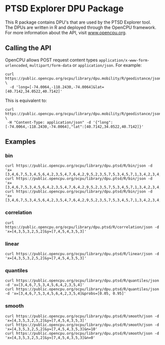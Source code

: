 # PTSD Explorer DPU Package

This R package contains DPU's that are used by the PTSD Explorer tool. The DPUs are written in R and deployed through the OpenCPU framework. For more information about the API, visit www.opencpu.org.

## Calling the API

OpenCPU allows POST request content types `application/x-www-form-urlencoded`, `multipart/form-data` or `application/json`. For example:

	curl https://public.opencpu.org/ocpu/library/dpu.mobility/R/geodistance/json \
	  -d 'long=[-74.0064,-118.2430,-74.0064]&lat=[40.7142,34.0522,40.7142]'

This is equivalent to:

	curl https://public.opencpu.org/ocpu/library/dpu.mobility/R/geodistance/json \
	 -H "Content-Type: application/json" -d '{"long":[-74.0064,-118.2430,-74.0064],"lat":[40.7142,34.0522,40.7142]}'

## Examples

### bin

	curl https://public.opencpu.org/ocpu/library/dpu.ptsd/R/bin/json -d 'x=[3,4,6,7,5,3,4,5,6,4,2,3,5,4,7,6,4,2,9,5,2,3,5,7,5,3,4,5,7,1,3,4,2,3,4,5,2]'
	curl https://public.opencpu.org/ocpu/library/dpu.ptsd/R/bin/json -d 'x=[3,4,6,7,5,3,4,5,6,4,2,3,5,4,7,6,4,2,9,5,2,3,5,7,5,3,4,5,7,1,3,4,2,3,4,5,2]&n=5'
	curl https://public.opencpu.org/ocpu/library/dpu.ptsd/R/bin/json -d 'x=[3,4,6,7,5,3,4,5,6,4,2,3,5,4,7,6,4,2,9,5,2,3,5,7,5,3,4,5,7,1,3,4,2,3,4,5,2]&width=1'

### correlation

	curl https://public.opencpu.org/ocpu/library/dpu.ptsd/R/correlation/json -d 'x=[4,3,5,3,2,5,2]&y=[7,4,5,4,3,5,3]'

### linear

	curl https://public.opencpu.org/ocpu/library/dpu.ptsd/R/linear/json -d 'x=[4,3,5,3,2,5,2]&y=[7,4,5,4,3,5,3]'

### quantiles

	curl https://public.opencpu.org/ocpu/library/dpu.ptsd/R/quantiles/json -d 'x=[3,4,6,7,5,3,4,5,6,4,2,3,5,4]'
	curl https://public.opencpu.org/ocpu/library/dpu.ptsd/R/quantiles/json -d 'x=[3,4,6,7,5,3,4,5,6,4,2,3,5,4]&probs=[0.05, 0.95]'

### smooth

	curl https://public.opencpu.org/ocpu/library/dpu.ptsd/R/smooth/json -d 'x=[4,3,5,3,2,5,2]&y=[7,4,5,4,3,5,3]'
	curl https://public.opencpu.org/ocpu/library/dpu.ptsd/R/smooth/json -d 'x=[4,3,5,3,2,5,2]&y=[7,4,5,4,3,5,3]&n=10'
	curl https://public.opencpu.org/ocpu/library/dpu.ptsd/R/smooth/json -d 'x=[4,3,5,3,2,5,2]&y=[7,4,5,4,3,5,3]&n=0'
